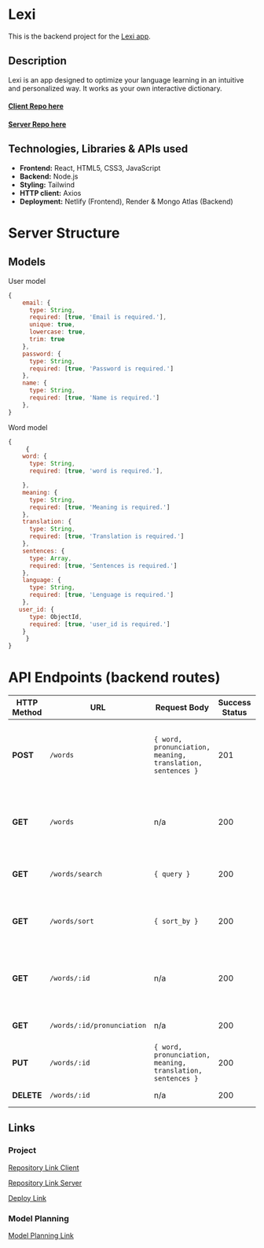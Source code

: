 # Lexi

This is the backend project for the [Lexi app]().

## Description

Lexi is an app designed to optimize your language learning in an intuitive and personalized way. It works as your own interactive dictionary.

#### [Client Repo here](https://github.com/somorales/words-frontend)

#### [Server Repo here](https://github.com/somorales/words-backend)

## Technologies, Libraries & APIs used

- **Frontend:** React, HTML5, CSS3, JavaScript
- **Backend:** Node.js
- **Styling:** Tailwind
- **HTTP client:** Axios
- **Deployment:** Netlify (Frontend), Render & Mongo Atlas (Backend)

# Server Structure

## Models

User model

```javascript
{
    email: {
      type: String,
      required: [true, 'Email is required.'],
      unique: true,
      lowercase: true,
      trim: true
    },
    password: {
      type: String,
      required: [true, 'Password is required.']
    },
    name: {
      type: String,
      required: [true, 'Name is required.']
    },
}
```

Word model

```javascript
{
     {
    word: {
      type: String,
      required: [true, 'word is required.'],

    },
    meaning: {
      type: String,
      required: [true, 'Meaning is required.']
    },
    translation: {
      type: String,
      required: [true, 'Translation is required.']
    },
    sentences: {
      type: Array,
      required: [true, 'Sentences is required.']
    },
    language: {
      type: String,
      required: [true, 'Lenguage is required.']
    },
   user_id: {
      type: ObjectId,
      required: [true, 'user_id is required.']
    }
     }
}
```

# API Endpoints (backend routes)

| HTTP Method | URL                        | Request Body                                               | Success Status | Error Status | Description                                                                             |
| ----------- | -------------------------- | ---------------------------------------------------------- | -------------- | ------------ | --------------------------------------------------------------------------------------- |
| **POST**    | `/words`                   | `{ word, pronunciation, meaning, translation, sentences }` | 201            | 400          | Creates a new word with its pronunciation, meaning, translation, and example sentences. |
| **GET**     | `/words`                   | n/a                                                        | 200            | 400          | Returns an array containing all words created by the user.                              |
| **GET**     | `/words/search`            | `{ query }`                                                | 200            | 400          | Searches for words using the given query term.                                          |
| **GET**     | `/words/sort`              | `{ sort_by }`                                              | 200            | 400          | Sorts words by alphabetical order, oldest, or newest.                                   |
| **GET**     | `/words/:id`               | n/a                                                        | 200            | 404          | Returns details of a specific word, including its meaning and translation.              |
| **GET**     | `/words/:id/pronunciation` | n/a                                                        | 200            | 404          | Returns the pronunciation of a word.                                                    |
| **PUT**     | `/words/:id`               | `{ word, pronunciation, meaning, translation, sentences }` | 200            | 400          | Updates the information of a specific word.                                             |
| **DELETE**  | `/words/:id`               | n/a                                                        | 200            | 404          | Deletes a word by its ID.                                                               |

## Links

### Project

[Repository Link Client](https://github.com/somorales/words-frontend)

[Repository Link Server](https://github.com/somorales/words-backend)

[Deploy Link]()

### Model Planning

[Model Planning Link](https://www.figma.com/design/WQVDchfxFC2seCF5ZRXZKc/Lexi?node-id=0-1&t=pXIPXMF0FTKgnq4G-1)
